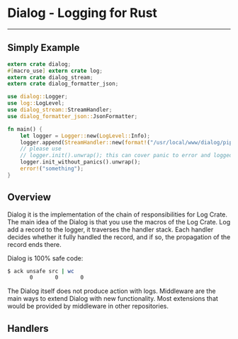 # Dialog - Logging for Rust
---

## Simply Example

```rust
extern crate dialog;
#[macro_use] extern crate log;
extern crate dialog_stream;
extern crate dialog_formatter_json;

use dialog::Logger;
use log::LogLevel;
use dialog_stream::StreamHandler;
use dialog_formatter_json::JsonFormatter;

fn main() {
    let logger = Logger::new(LogLevel::Info);
    logger.append(StreamHandler::new(format!("/usr/local/www/dialog/pipe.txt"), 100, 2000u64, JsonFormatter::new(vec!(LogLevel::Error))));
    // please use 
    // logger.init().unwrap(); this can cover panic to error and logged it or
    logger.init_without_panics().unwrap(); 
    error!("something");
}


```

## Overview

Dialog it is the implementation of the chain of responsibilities for Log Crate. The main idea of the Dialog is that you use the macros of the Log Crate. Log add a record to the logger, it traverses the handler stack. Each handler decides whether it fully handled the record, and if so, the propagation of the record ends there.

Dialog is 100% safe code:

```sh
$ ack unsafe src | wc
       0       0       0
```

The Dialog itself does not produce action with logs. Middleware are the main ways to extend Dialog with new functionality. Most extensions that would be provided by middleware in other repositories.

## Handlers
